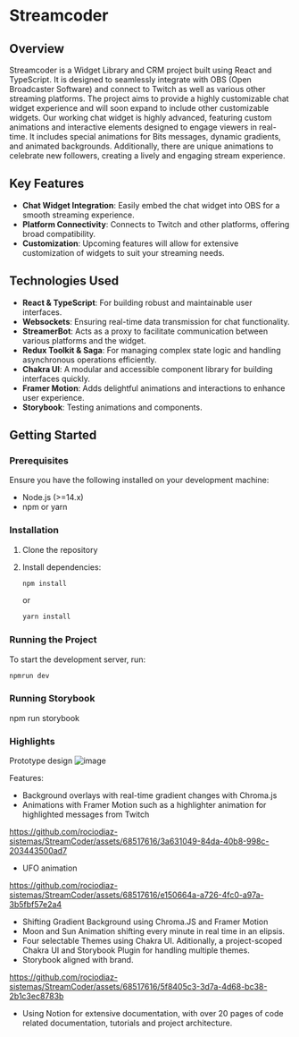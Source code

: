 # Streamcoder

## Overview
Streamcoder is a Widget Library and CRM project built using React and TypeScript. It is designed to seamlessly integrate with OBS (Open Broadcaster Software) and connect to Twitch as well as various other streaming platforms. The project aims to provide a highly customizable chat widget experience and will soon expand to include other customizable widgets.
Our working chat widget is highly advanced, featuring custom animations and interactive elements designed to engage viewers in real-time. It includes special animations for Bits messages, dynamic gradients, and animated backgrounds. Additionally, there are unique animations to celebrate new followers, creating a lively and engaging stream experience.

## Key Features
- **Chat Widget Integration**: Easily embed the chat widget into OBS for a smooth streaming experience.
- **Platform Connectivity**: Connects to Twitch and other platforms, offering broad compatibility.
- **Customization**: Upcoming features will allow for extensive customization of widgets to suit your streaming needs.

## Technologies Used
- **React & TypeScript**: For building robust and maintainable user interfaces.
- **Websockets**: Ensuring real-time data transmission for chat functionality.
- **StreamerBot**: Acts as a proxy to facilitate communication between various platforms and the widget.
- **Redux Toolkit & Saga**: For managing complex state logic and handling asynchronous operations efficiently.
- **Chakra UI**: A modular and accessible component library for building interfaces quickly.
- **Framer Motion**: Adds delightful animations and interactions to enhance user experience.
- **Storybook**: Testing animations and components. 

## Getting Started
### Prerequisites
Ensure you have the following installed on your development machine:
- Node.js (>=14.x)
- npm or yarn

### Installation
1. Clone the repository

2. Install dependencies:
    ```bash
    npm install
    ```
    or
    ```bash
    yarn install
    ```

### Running the Project
To start the development server, run:
```bash
npmrun dev
```
### Running Storybook
npm run storybook

### Highlights
Prototype design
![image](https://github.com/rociodiaz-sistemas/StreamCoder/assets/68517616/6f74e494-24fb-4f99-955c-9495743d17a0)

Features: 
- Background overlays with real-time gradient changes with Chroma.js
- Animations with Framer Motion such as a highlighter animation for highlighted messages from Twitch

https://github.com/rociodiaz-sistemas/StreamCoder/assets/68517616/3a631049-84da-40b8-998c-203443500ad7

- UFO animation 

https://github.com/rociodiaz-sistemas/StreamCoder/assets/68517616/e150664a-a726-4fc0-a97a-3b5fbf57e2a4

- Shifting Gradient Background using Chroma.JS and Framer Motion
- Moon and Sun Animation shifting every minute in real time in an elipsis.
- Four selectable Themes using Chakra UI. Aditionally, a project-scoped Chakra UI and Storybook Plugin for handling multiple themes.
- Storybook aligned with brand.

https://github.com/rociodiaz-sistemas/StreamCoder/assets/68517616/5f8405c3-3d7a-4d68-bc38-2b1c3ec8783b

- Using Notion for extensive documentation, with over 20 pages of code related documentation, tutorials and project architecture.



